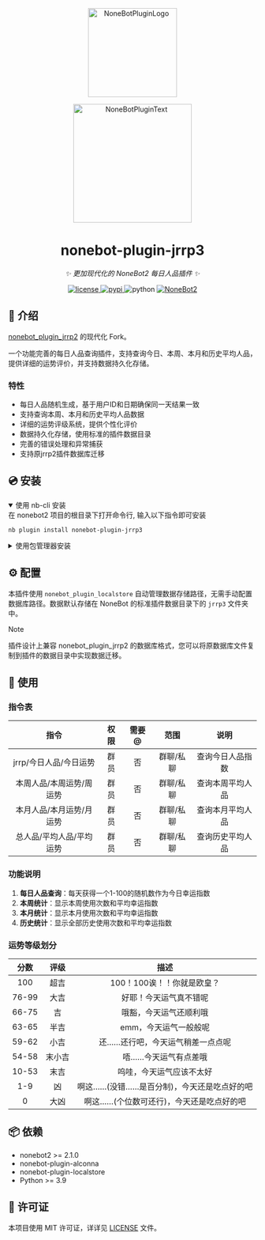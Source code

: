 <div align="center">
  <a href="https://v2.nonebot.dev/store"><img src="https://raw.githubusercontent.com/A-kirami/nonebot-plugin-template/refs/heads/resources/nbp_logo.png" width="180" height="180" alt="NoneBotPluginLogo"></a>
  <br>
  <p><img src="https://raw.githubusercontent.com/A-kirami/nonebot-plugin-template/refs/heads/resources/NoneBotPlugin.svg" width="240" alt="NoneBotPluginText"></p>
</div>

<div align="center">

# nonebot-plugin-jrrp3

_✨ 更加现代化的 NoneBot2 每日人品插件 ✨_


<a href="./LICENSE">
    <img src="https://img.shields.io/github/license/GT-610/nonebot_plugin_jrrp3.svg" alt="license">
</a>
<a href="https://pypi.python.org/pypi/nonebot_plugin_jrrp3">
    <img src="https://img.shields.io/pypi/v/nonebot-plugin-jrrp3.svg" alt="pypi">
</a>
<img src="https://img.shields.io/badge/python-3.9+-blue.svg" alt="python">
<a href="https://v2.nonebot.dev/">
    <img src="https://img.shields.io/badge/NoneBot-v2-green.svg" alt="NoneBot2">
</a>

</div>

## 📖 介绍

[nonebot_plugin_jrrp2](https://github.com/Rene8028/nonebot_plugin_jrrp2) 的现代化 Fork。

一个功能完善的每日人品查询插件，支持查询今日、本周、本月和历史平均人品，提供详细的运势评价，并支持数据持久化存储。

### 特性
- 每日人品随机生成，基于用户ID和日期确保同一天结果一致
- 支持查询本周、本月和历史平均人品数据
- 详细的运势评级系统，提供个性化评价
- 数据持久化存储，使用标准的插件数据目录
- 完善的错误处理和异常捕获
- 支持原jrrp2插件数据库迁移

## 💿 安装

<details open>
<summary>使用 nb-cli 安装</summary>
在 nonebot2 项目的根目录下打开命令行, 输入以下指令即可安装

    nb plugin install nonebot-plugin-jrrp3

</details>

<details>
<summary>使用包管理器安装</summary>
在 nonebot2 项目的插件目录下, 打开命令行, 根据你使用的包管理器, 输入相应的安装命令

<details>
<summary>pip</summary>

    pip install nonebot-plugin-jrrp3
</details>
<details>
<summary>pdm</summary>

    pdm add nonebot-plugin-jrrp3
</details>
<details>
<summary>poetry</summary>

    poetry add nonebot-plugin-jrrp3
</details>
<details>
<summary>conda</summary>

    conda install nonebot-plugin-jrrp3
</details>

打开 nonebot2 项目根目录下的 `pyproject.toml` 文件, 在 `[tool.nonebot]` 部分追加写入

    plugins = ["nonebot-plugin-jrrp3"] 

</details>

## ⚙️ 配置

本插件使用 `nonebot_plugin_localstore` 自动管理数据存储路径，无需手动配置数据库路径。数据默认存储在 NoneBot 的标准插件数据目录下的 `jrrp3` 文件夹中。

> [!NOTE]
> 插件设计上兼容 nonebot_plugin_jrrp2 的数据库格式，您可以将原数据库文件复制到插件的数据目录中实现数据迁移。

## 🎉 使用
### 指令表
| 指令 | 权限 | 需要@ | 范围 | 说明 |
|:-----:|:----:|:----:|:----:|:----:|
| jrrp/今日人品/今日运势 | 群员 | 否 | 群聊/私聊 | 查询今日人品指数 |
| 本周人品/本周运势/周运势 | 群员 | 否 | 群聊/私聊 | 查询本周平均人品 |
| 本月人品/本月运势/月运势 | 群员 | 否 | 群聊/私聊 | 查询本月平均人品 |
| 总人品/平均人品/平均运势 | 群员 | 否 | 群聊/私聊 | 查询历史平均人品 |

### 功能说明

1. **每日人品查询**：每天获得一个1-100的随机数作为今日幸运指数
2. **本周统计**：显示本周使用次数和平均幸运指数
3. **本月统计**：显示本月使用次数和平均幸运指数
4. **历史统计**：显示全部历史使用次数和平均幸运指数

### 运势等级划分

| 分数 | 评级 | 描述 |
|:-------:|:-----:|:----:|
| 100 | 超吉 | 100！100诶！！你就是欧皇？ |
| 76-99 | 大吉 | 好耶！今天运气真不错呢 |
| 66-75 | 吉 | 哦豁，今天运气还顺利哦 |
| 63-65 | 半吉 | emm，今天运气一般般呢 |
| 59-62 | 小吉 | 还……还行吧，今天运气稍差一点点呢 |
| 54-58 | 末小吉 | 唔……今天运气有点差哦 |
| 10-53 | 末吉 | 呜哇，今天运气应该不太好 |
| 1-9 | 凶 | 啊这……(没错……是百分制)，今天还是吃点好的吧 |
| 0 | 大凶 | 啊这……(个位数可还行)，今天还是吃点好的吧 |

## 📦 依赖

- nonebot2 >= 2.1.0
- nonebot-plugin-alconna
- nonebot-plugin-localstore
- Python >= 3.9

## 📝 许可证

本项目使用 MIT 许可证，详详见 [LICENSE](LICENSE) 文件。